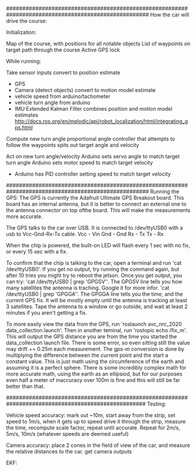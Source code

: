 
####################################################################################################
How the car will drive the course:

Initialization:

Map of the course, with positions for all notable objects
List of waypoints on target path through the course
Active GPS lock


While running:

Take sensor inputs
  convert to position estimate
   - GPS
   - Camera (detect objects)
  convert to motion model estimate
   - vehicle speed from arduino/tachometer
   - vehicle turn angle from arduino
   - IMU
  Extended Kalman Filter combines position and motion model estimates
  http://docs.ros.org/en/melodic/api/robot_localization/html/integrating_gps.html

Compute new turn angle
  proportional angle controller that attempts to follow the waypoints
  spits out target angle and velocity

Act on new turn angle/velocity
  Arduino sets servo angle to match target turn angle
  Arduino sets motor speed to match target velocity
   - Arduino has PID controller setting speed to match target velocity


####################################################################################################
Running the GPS:
The GPS is currently the Adafruit Ultimate GPS Breakout board. This board has an internal antenna, but it is better to connect an external one to the antenna connector on top ofthe board. This will make the measurements more accurate. 

The GPS talks to the car over USB. It is connected to /dev/ttyUSB0 with a usb to Vcc-Gnd-Rx-Tx cable. 
Vcc - Vin
Gnd - Gnd
Rx - Tx
Tx - Rx

When the chip is powered, the built-on LED will flash every 1 sec with no fix, or every 15 sec with a fix.

To confirm that the chip is talking to the car, open a terminal and run 'cat /dev/ttyUSB0'. If you get no output, try running the command again, but after 10 tries you might try to reboot the jetson. Once you get output, you can try: 
'cat /dev/ttyUSB0 | grep 'GPGSV''. The GPGSV line tells you how many satellites the antenna is traching. Google it for more infor. 
'cat /dev/ttyUSB0 | grep 'GPGGA''. The GPGGA line tells you the time, and the current GPS fix. It will be mostly empty until the antenna is tracking at least 3 satellites. Tape the antenna to a window or go outside, and wait at least 2 minutes if you aren't getting a fix. 

To more easily view the data from the GPS, run 'roslaunch avc_nrc_2020 data_collection.launch'. Then in another teminal, run 'rostopic echo /fix_m'. This will output the GPS distance you are from the time you started the data_collection launch file. There is some error, so even sitting still the value may drift += 0.25m each measurement. The gps-m conversion is done by multiplying  the difference between the current point and the start a constant value. This is just math using the circumference of the earth and assuming it is a perfect sphere. There is some incredibly complex math for more accurate math, using the earth as an ellipsiod, but for our purposes even half a meter of inaccuracy over 100m is fine and this will still be far better than that. 

###################################################################################################
Testing:

Vehicle speed accuracy:
mark out ~10m, start away from the strip, set speed to 1m/s, when it gets up to speed drive it through the strip, measure the time, recompute scale factor, repeat until accurate. Repeat for 2m/s, 5m/s, 10m/s (whatever speeds are deemed useful)

Camera accuracy:
place 2 cones in the field of view of the car, and measure the relative distances to the car. get camera outputs 

EKF:

